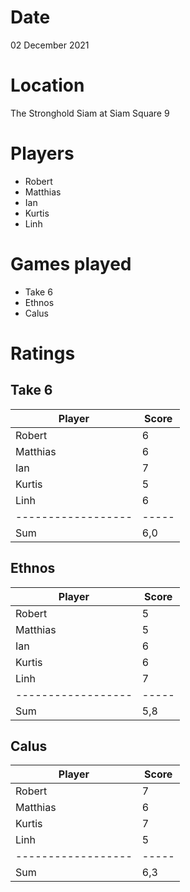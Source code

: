 Date
====

02 December 2021

Location
========

The Stronghold Siam
at Siam Square 9

Players
=======

- Robert
- Matthias
- Ian
- Kurtis
- Linh

Games played
============

- Take 6
- Ethnos
- Calus

Ratings
=======

Take 6
------

| Player             | Score |
| ------------------ | ----- |
| Robert             | 6     |
| Matthias           | 6     | 
| Ian                | 7     | 
| Kurtis             | 5     | 
| Linh               | 6     | 
| ------------------ | ----- | 
| Sum                | 6,0   | 

Ethnos
------

| Player             | Score |
| ------------------ | ----- |
| Robert             | 5     |
| Matthias           | 5     | 
| Ian                | 6     | 
| Kurtis             | 6     | 
| Linh               | 7     | 
| ------------------ | ----- | 
| Sum                | 5,8   | 


Calus
-----

| Player             | Score |
| ------------------ | ----- |
| Robert             | 7     |
| Matthias           | 6     | 
| Kurtis             | 7     | 
| Linh               | 5     | 
| ------------------ | ----- | 
| Sum                | 6,3   | 